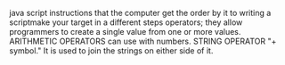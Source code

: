 java script  instructions that the computer get the order by it 
to  writing a scriptmake your target in a different steps 
operators; they allow programmers to
create a single value from one or more values.
ARITHMETIC OPERATORS  can use with numbers.
STRING OPERATOR "+ symbol."
It is used to join the strings on either side of it. 
